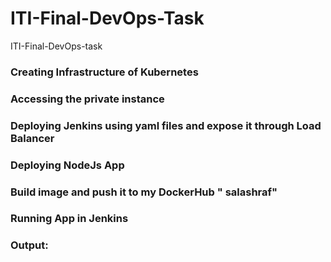 # ITI-Final-DevOps-Task
ITI-Final-DevOps-task 

### Creating Infrastructure of Kubernetes

### Accessing the private instance

### Deploying Jenkins using yaml files and expose it through Load Balancer

### Deploying NodeJs App 

### Build image and push it to my DockerHub " salashraf"

### Running App in Jenkins 

### Output: 

